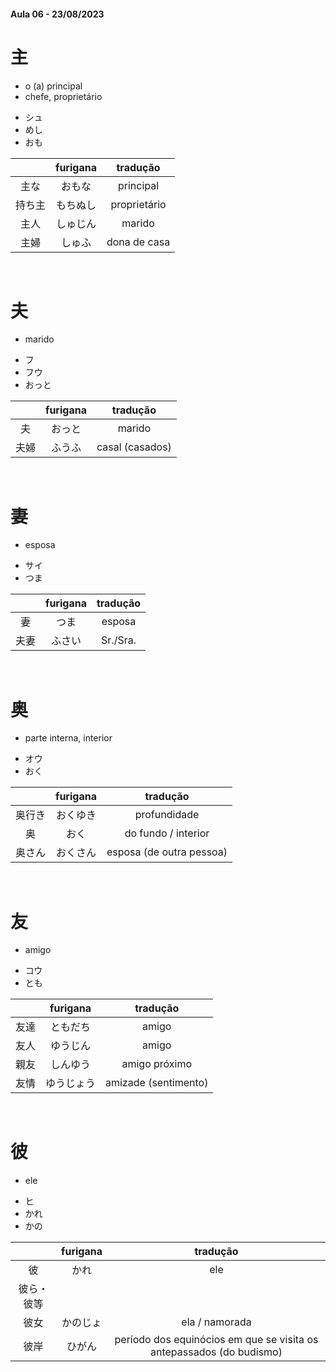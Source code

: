 #### Aula 06 - 23/08/2023


# 主
<ul><li>o (a) principal</li><li>chefe, proprietário</li></ul>

<ul><li>シュ</li><li>めし</li><li>おも</li></ul>

|  | furigana | tradução |
|:---:|:---:|:---:|
| 主な | おもな | principal |
| 持ち主 | もちぬし | proprietário |
| 主人 | しゅじん | marido |
| 主婦 | しゅふ | dona de casa |

<br>


# 夫
- marido

<ul><li>フ</li><li>フウ</li><li>おっと</li></ul>

|  | furigana | tradução |
|:---:|:---:|:---:|
| 夫 | おっと | marido |
| 夫婦 | ふうふ | casal (casados) |

<br>


# 妻
- esposa

<ul><li>サイ</li><li>つま</li></ul>

|  | furigana | tradução |
|:---:|:---:|:---:|
| 妻 | つま | esposa |
| 夫妻 | ふさい | Sr./Sra. |

<br>


# 奥
- parte interna, interior

<ul><li>オウ</li><li>おく</li></ul>

|  | furigana | tradução |
|:---:|:---:|:---:|
| 奥行き | おくゆき | profundidade |
| 奥 | おく | do fundo / interior |
| 奥さん | おくさん | esposa (de outra pessoa) |

<br>


# 友
- amigo

<ul><li>コウ</li><li>とも</li></ul>

|  | furigana | tradução |
|:---:|:---:|:---:|
| 友達 | ともだち | amigo |
| 友人 | ゆうじん | amigo |
| 親友 | しんゆう | amigo próximo |
| 友情 | ゆうじょう | amizade (sentimento) |

<br>


# 彼
- ele

<ul><li>ヒ</li><li>かれ</li><li>かの</li></ul>

|  | furigana | tradução |
|:---:|:---:|:---:|
| 彼 | かれ | ele |
| 彼ら・彼等 |  |  |
| 彼女 | かのじょ | ela / namorada |
| 彼岸 | ひがん | período dos equinócios em que se visita os antepassados (do budismo) |